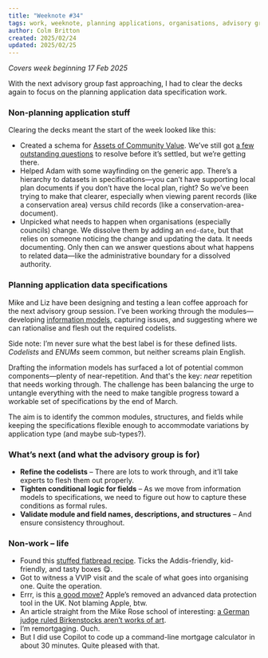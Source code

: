 ```yaml
---
title: "Weeknote #34"
tags: work, weeknote, planning applications, organisations, advisory group, recipe, copilot
author: Colm Britton
created: 2025/02/24
updated: 2025/02/25
---
```


*Covers week beginning 17 Feb 2025*

With the next advisory group fast approaching, I had to clear the decks again to focus on the planning application data specification work.

### Non-planning application stuff

Clearing the decks meant the start of the week looked like this:

- Created a schema for [Assets of Community Value](https://github.com/digital-land/specification/blob/main/content/dataset/asset-of-community-value.md?plain=1). We’ve still got [a few outstanding questions](https://github.com/digital-land/data-standards-backlog/discussions/100#discussioncomment-12110339) to resolve before it’s settled, but we’re getting there.
- Helped Adam with some wayfinding on the generic app. There’s a hierarchy to datasets in specifications—you can’t have supporting local plan documents if you don’t have the local plan, right? So we’ve been trying to make that clearer, especially when viewing parent records (like a conservation area) versus child records (like a conservation-area-document).
- Unpicked what needs to happen when organisations (especially councils) change. We dissolve them by adding an `end-date`, but that relies on someone noticing the change and updating the data. It needs documenting. Only then can we answer questions about what happens to related data—like the administrative boundary for a dissolved authority.

### Planning application data specifications

Mike and Liz have been designing and testing a lean coffee approach for the next advisory group session. I’ve been working through the modules—developing [information models](https://github.com/digital-land/planning-application-data-specification/discussions?discussions_q=is%3Aopen+label%3Acomponent), capturing issues, and suggesting where we can rationalise and flesh out the required codelists.

Side note: I’m never sure what the best label is for these defined lists. _Codelists_ and _ENUMs_ seem common, but neither screams plain English.

Drafting the information models has surfaced a lot of potential common components—plenty of near-repetition. And that's the key: _near_ repetition that needs working through. The challenge has been balancing the urge to untangle everything with the need to make tangible progress toward a workable set of specifications by the end of March.

The aim is to identify the common modules, structures, and fields while keeping the specifications flexible enough to accommodate variations by application type (and maybe sub-types?).

### What’s next (and what the advisory group is for)

- **Refine the codelists** – There are lots to work through, and it’ll take experts to flesh them out properly.
- **Tighten conditional logic for fields** – As we move from information models to specifications, we need to figure out how to capture these conditions as formal rules.
- **Validate module and field names, descriptions, and structures** – And ensure consistency throughout.

### Non-work – life

- Found this [stuffed flatbread recipe](https://www.drveganblog.com/cheese-and-potato-stuffed-flatbread/). Ticks the Addis-friendly, kid-friendly, and tasty boxes 😋.
- Got to witness a VVIP visit and the scale of what goes into organising one. Quite the operation.
- Errr, is this [a good move?](https://www.theguardian.com/technology/2025/feb/21/apple-removes-advanced-data-protection-tool-uk-government) Apple’s removed an advanced data protection tool in the UK. Not blaming Apple, btw.
- An article straight from the Mike Rose school of interesting: [a German judge ruled Birkenstocks aren’t works of art](https://www.theguardian.com/world/2025/feb/20/birkenstocks-are-not-works-of-art-top-german-court-rules-in-copyright-case).
- I’m remortgaging. Ouch.
- But I did use Copilot to code up a command-line mortgage calculator in about 30 minutes. Quite pleased with that.
